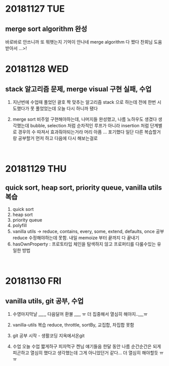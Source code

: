 # 20181127 TUE
## merge sort algorithm 완성

바로바로 안쓰니까 또 뭐햇는지 기억이 안나네 
merge algorithm 다 짰다 
찬회님 도움받아서 ...>!
<br />


# 20181128 WED
## stack 알고리즘 문제, merge visual 구현 실패, 수업

1. 지난번에 수업때 풀었던 괄호 짝 맞추는 알고리즘 
stack 으로 하는데 전에 한번 시도했다가 못 풀었었는데 
오늘 다시 하니까 됐다 

2. merge sort 비주얼 구현해야하는데,
나머지들 완성했고, 나름 노하우도 생겼다 생각했는데 
bubble, selection 처럼 순차적인 루프가 아니라 
insertion 처럼 단계별로 경우의 수 따져서 효과줘야되는거라 머리 아픔 ... 포기했다 
일단 다른 복습할거랑 공부할거 먼저 하고 다음에 다시 해보는걸로
<br />


# 20181129 THU
## quick sort, heap sort, priority queue, vanilla utils 복습

1. quick sort 
2. heap sort 
3. priority queue
4. polyfill
5. vanilla utils -> reduce, contains, every, some, extend, defaults, once 공부 
reduce 수정해야하는데 못함. 내일 memoize 부터 끝까지 다 끝내기
6. hasOwnProperty : 프로토타입 체인을 탐색하지 않고 프로퍼티를 다룰수있는 유일한 방법
<br />


# 20181130 FRI
## vanilla utils, git 공부, 수업

1. 수영마지막날 ,,,,,, 다음달꺼 환불 ,,,,, ㅠ
더 집중해서 열심히 해야지..,,,,ㅠ

2. vanilla-utils 복습
reduce, throttle, sortBy, 교집합, 차집합 못함 

3. git 공부 시작 - 생활코딩 지옥에서온git

4. 수업 
오늘 수업 짧게하구 피자먹구 켄님 얘기들음 
한달 동안 나름 순간순간은 되게 피곤하고 열심히 했다고 생각했는데 그게 아니었던거 같다...
더 열심히 해야할듯 ㅠㅠ
